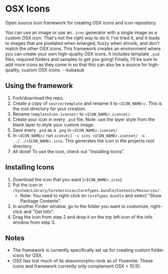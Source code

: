 # OSX Icons #

Open source icon framework for creating OSX icons and icon repository.

You can use an image or use an `.icns` generator with a single image as a custom OSX icon. That's not the *right* way to do it. I've tried it, and it leads to images that are pixelated when enlarged, fuzzy when shrunk, and don't match the other OSX icons. This framework creates an environment where you can create your own high-quality OSX icons. It includes template `.psd` files, required folders and samples to get you going! Finally, I'll be sure to add more icons as they come in so that this can also be a source for high-quality, custom OSX icons.
--kubasub

## Using the framework ##
1. Fork/download the repo.
1. Create a copy of `source/template` and rename it to `<ICON_NAME>/`. This is the root directory for your creation.
2. Rename `templateIcon.iconset/` to `<ICON_NAME>.iconset/`.
3. Create your icon in every `.psd` file. Note: use the layer style from the blank layer to style your custom image.
4. Save every `.psd` as a `.png` in `<ICON_NAME>.iconset/`
5. In `<ICON_NAME>/` run `iconutil -c icns <ICON_NAME>.iconset/ -o ../../<ICON_NAME>.icns`. This generates the icon in the projects root directory.
6. All done! To use the icon, check out "Installing Icons".

## Installing Icons ##
1. Download the icon that you want (`<ICON_NAME>.icns`).
2. Put the icon in `/System/Library/CoreServices/CoreTypes.bundle/Contents/Resources/`.
    - Note: You need to right-click on `CoreTypes.bundle` and select "Show Package Contents".
3. In another Finder window, go to the folder you want to customize, right-click and "Get Info".
4. Drag the icon from step 2 and drop it on the top left icon of the info window from step 3.

## Notes ##
- The framework is currently specifically set up for creating custom folder icons for OSX.
- OSX has lost much of its skeuomorphic-look as of Yosemite. These icons and framework currently only complement OSX < 10.10.

